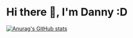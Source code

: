 # Hi there 👋, I'm Danny :D

[![Anurag's GitHub stats](https://github-readme-stats.vercel.app/api?username=Daidanny008&show_icons=true)](https://github.com/Daidanny008/github-readme-stats&show_icons=true)
